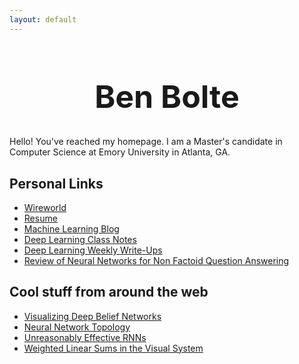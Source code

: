 ```yaml
---
layout: default
---
```


<h1 style="text-align: center; width: 100%; font-size: 50px;">Ben Bolte</h1>

Hello! You've reached my homepage. I am a Master's candidate in Computer Science at Emory University in Atlanta, GA.

## Personal Links
 - [Wireworld](/resources/misc/wireworld.html)
 - [Resume](/resume.pdf)
 - [Machine Learning Blog](/ml)
 - [Deep Learning Class Notes](https://docs.google.com/document/d/1ac4tRDh1SmDv3AdqwnIyVf8rtdGlLH3TLlEDX5LD-ow/edit?usp=sharing)
 - [Deep Learning Weekly Write-Ups](https://docs.google.com/document/d/1MButDhERC9JEytOe6DdtsYUYN-CbbXoJWS0R0_9v7Lc/edit?usp=sharing)
 - [Review of Neural Networks for Non Factoid Question Answering](https://docs.google.com/presentation/d/1l3zkMTmK6ZQAcIrA4gaML_oN07wCL4bhOaZXcPpwUls/edit?usp=sharing)

## Cool stuff from around the web
 - [Visualizing Deep Belief Networks](https://www.cs.toronto.edu/~hinton/adi/index.htm)
 - [Neural Network Topology](http://colah.github.io/posts/2014-03-NN-Manifolds-Topology/)
 - [Unreasonably Effective RNNs](http://karpathy.github.io/2015/05/21/rnn-effectiveness/)
 - [Weighted Linear Sums in the Visual System](http://m.jneurosci.org/content/35/39/13402.full.pdf)
